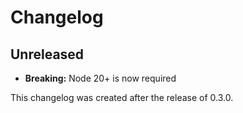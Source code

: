 # Changelog

## Unreleased

- **Breaking:** Node 20+ is now required

This changelog was created after the release of 0.3.0.